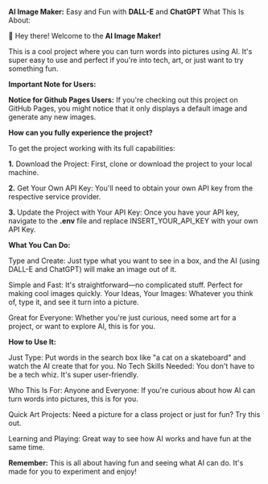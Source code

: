 **AI Image Maker:** Easy and Fun with **DALL-E** and **ChatGPT**
What This Is About:

👋 Hey there! Welcome to the **AI Image Maker!**

This is a cool project where you can turn words into pictures using AI. It's super easy to use and perfect if you're into tech, art, or just want to try something fun.

**Important Note for Users:**


**Notice for Github Pages Users:** If you're checking out this project on GitHub Pages, you might notice that it only displays a default image and generate any new images.

**How can you fully experience the project?**

To get the project working with its full capabilities:

**1.** Download the Project: First, clone or download the project to your local machine.

**2.** Get Your Own API Key: You'll need to obtain your own API key from the respective service provider.

**3.** Update the Project with Your API Key: Once you have your API key, navigate to the **.env** file and replace INSERT_YOUR_API_KEY with your own API Key.


**What You Can Do:**

Type and Create: Just type what you want to see in a box, and the AI (using DALL-E and ChatGPT) will make an image out of it.

Simple and Fast: It's straightforward—no complicated stuff. Perfect for making cool images quickly.
Your Ideas, Your Images: Whatever you think of, type it, and see it turn into a picture.

Great for Everyone: Whether you're just curious, need some art for a project, or want to explore AI, this is for you.

**How to Use It:**

Just Type: Put words in the search box like "a cat on a skateboard" and watch the AI create that for you.
No Tech Skills Needed: You don't have to be a tech whiz. It's super user-friendly.

Who This Is For: Anyone and Everyone: If you're curious about how AI can turn words into pictures, this is for you.

Quick Art Projects: Need a picture for a class project or just for fun? Try this out.

Learning and Playing: Great way to see how AI works and have fun at the same time.

**Remember:** This is all about having fun and seeing what AI can do. It's made for you to experiment and enjoy!
